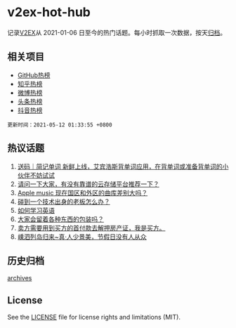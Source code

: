 # v2ex-hot-hub

 记录[V2EX](https://www.v2ex.com/)从 2021-01-06 日至今的热门话题。每小时抓取一次数据，按天[归档](archives)。
 
 ## 相关项目

- [GitHub热榜](https://github.com/lonnyzhang423/github-hot-hub)
- [知乎热榜](https://github.com/lonnyzhang423/zhihu-hot-hub)
- [微博热榜](https://github.com/lonnyzhang423/weibo-hot-hub)
- [头条热榜](https://github.com/lonnyzhang423/toutiao-hot-hub)
- [抖音热榜](https://github.com/lonnyzhang423/douyin-hot-hub)


 `更新时间：2021-05-12 01:33:55 +0800`

## 热议话题

1. [送码｜简记单词 新鲜上线，艾宾浩斯背单词应用，在背单词或准备背单词的小伙伴不妨试试](https://www.v2ex.com/t/776138)
1. [请问一下大家，有没有靠谱的云存储平台推荐一下？](https://www.v2ex.com/t/776306)
1. [Apple music 现在国区和外区的曲库差别大吗？](https://www.v2ex.com/t/776154)
1. [碰到一个技术出身的老板怎么办？](https://www.v2ex.com/t/776161)
1. [如何学习英语](https://www.v2ex.com/t/776179)
1. [大家会留着各种东西的包装吗？](https://www.v2ex.com/t/776187)
1. [卖方需要用到买方的首付款去解押房产证，我是买方。](https://www.v2ex.com/t/776147)
1. [嵊泗列岛归来~真·人少景美，节假日没有人从众](https://www.v2ex.com/t/776276)

## 历史归档

[archives](archives)

## License

See the [LICENSE](LICENSE) file for license rights and limitations (MIT).
